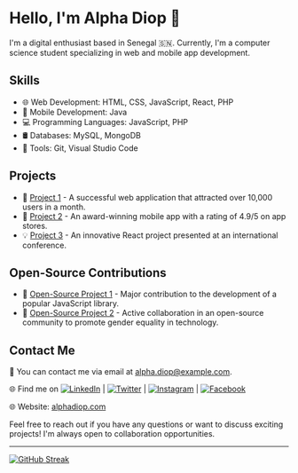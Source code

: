 # Hello, I'm Alpha Diop 👋

I'm a digital enthusiast based in Senegal 🇸🇳. Currently, I'm a computer science student specializing in web and mobile app development.

## Skills

- 🌐 Web Development: HTML, CSS, JavaScript, React, PHP
- 📱 Mobile Development: Java
- 💻 Programming Languages: JavaScript, PHP
- 🛢️ Databases: MySQL, MongoDB
- 🔧 Tools: Git, Visual Studio Code

## Projects

- 🚀 [Project 1](project_link_1) - A successful web application that attracted over 10,000 users in a month.
- 🌟 [Project 2](project_link_2) - An award-winning mobile app with a rating of 4.9/5 on app stores.
- 💡 [Project 3](project_link_3) - An innovative React project presented at an international conference.

## Open-Source Contributions

- 🎯 [Open-Source Project 1](open_source_link_1) - Major contribution to the development of a popular JavaScript library.
- 🌈 [Open-Source Project 2](open_source_link_2) - Active collaboration in an open-source community to promote gender equality in technology.

## Contact Me

📧 You can contact me via email at alpha.diop@example.com.

🌐 Find me on [![LinkedIn](https://img.shields.io/badge/LinkedIn-Alpha%20Diop-blue)](https://www.linkedin.com/in/alphadiopctrl/) | [![Twitter](https://img.shields.io/badge/Twitter-%40alphadiopctrl-blue)](https://www.twitter.com/alphadiopctrl) | [![Instagram](https://img.shields.io/badge/Instagram-%40alphadiopctrl-red)](https://www.instagram.com/alphadiopctrl) | [![Facebook](https://img.shields.io/badge/Facebook-Alpha%20Diop-blue)](https://www.facebook.com/alphadiopctrl)

🌐 Website: [alphadiop.com](https://alphadiop.vercel.app/)

Feel free to reach out if you have any questions or want to discuss exciting projects! I'm always open to collaboration opportunities.

---

[![GitHub Streak](https://github-readme-streak-stats.herokuapp.com?user=alphadiop7&hide_border=true&mode=weekly&card_width=600)](https://git.io/streak-stats)
